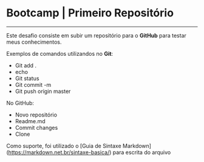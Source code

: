 # Bootcamp | Primeiro Repositório
-----------------------------------------------

Este desafio consiste em subir um repositório para o **GitHub** para testar meus conhecimentos. 

Exemplos de comandos utilizandos no **Git**:
* Git add .
* echo
* Git status
* Git commit -m
* Git push origin master

No GitHub:
* Novo repositório
* Readme.md
* Commit changes
* Clone

Como suporte, foi utilizado o [Guia de Sintaxe Markdown] (https://markdown.net.br/sintaxe-basica/) para escrita do arquivo

